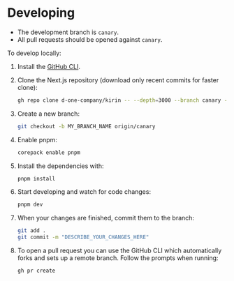 # Developing

- The development branch is `canary`.
- All pull requests should be opened against `canary`.

To develop locally:

1. Install the [GitHub CLI](https://github.com/cli/cli#installation).
2. Clone the Next.js repository (download only recent commits for faster clone):

   ```sh
   gh repo clone d-one-company/kirin -- --depth=3000 --branch canary --single-branch
   ```

3. Create a new branch:

   ```sh
   git checkout -b MY_BRANCH_NAME origin/canary
   ```

4. Enable pnpm:

   ```sh
   corepack enable pnpm
   ```

5. Install the dependencies with:

   ```sh
   pnpm install
   ```

6. Start developing and watch for code changes:

   ```sh
   pnpm dev
   ```

7. When your changes are finished, commit them to the branch:

   ```sh
   git add .
   git commit -m "DESCRIBE_YOUR_CHANGES_HERE"
   ```

8. To open a pull request you can use the GitHub CLI which automatically forks and sets up a remote branch. Follow the prompts when running:

   ```sh
   gh pr create
   ```
